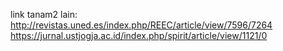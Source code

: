link tanam2 lain:
http://revistas.uned.es/index.php/REEC/article/view/7596/7264
https://jurnal.ustjogja.ac.id/index.php/spirit/article/view/1121/0
